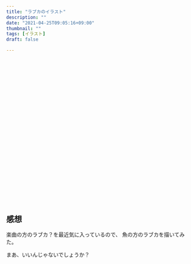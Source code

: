```yaml
---
title: "ラブカのイラスト"
description: ""
date: "2021-04-25T09:05:16+09:00"
thumbnail: ""
tags: [イラスト]
draft: false

---
```



<div class="iframely-embed"><div class="iframely-responsive" style="padding-bottom: 52.5%; padding-top: 120px;"><a href="https://www.pixiv.net/en/artworks/89364453" data-iframely-url="//cdn.iframe.ly/api/iframe?url=https%3A%2F%2Fwww.pixiv.net%2Fartworks%2F89364453&amp;key=a821177d432254580d038725ee2ff7a1"></a></div></div><script async src="//cdn.iframe.ly/embed.js" charset="utf-8"></script>

## 感想
楽曲の方のラブカ？を最近気に入っているので、
魚の方のラブカを描いてみた。

まあ、いいんじゃないでしょうか？